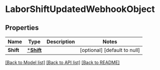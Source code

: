 # LaborShiftUpdatedWebhookObject

## Properties
Name | Type | Description | Notes
------------ | ------------- | ------------- | -------------
**Shift** | [***Shift**](Shift.md) |  | [optional] [default to null]

[[Back to Model list]](../README.md#documentation-for-models) [[Back to API list]](../README.md#documentation-for-api-endpoints) [[Back to README]](../README.md)

